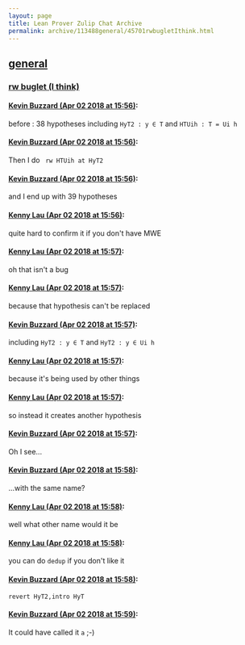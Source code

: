 ```yaml
---
layout: page
title: Lean Prover Zulip Chat Archive 
permalink: archive/113488general/45701rwbugletIthink.html
---
```


## [general](index.html)
### [rw buglet (I think)](45701rwbugletIthink.html)

#### [Kevin Buzzard (Apr 02 2018 at 15:56)](https://leanprover.zulipchat.com/#narrow/stream/113488-general/topic/rw%20buglet%20%28I%20think%29/near/124528036):
before : 38 hypotheses including ` HyT2 : y ∈ T ` and ` HTUih : T = Ui h `

#### [Kevin Buzzard (Apr 02 2018 at 15:56)](https://leanprover.zulipchat.com/#narrow/stream/113488-general/topic/rw%20buglet%20%28I%20think%29/near/124528039):
Then I do ` rw HTUih at HyT2`

#### [Kevin Buzzard (Apr 02 2018 at 15:56)](https://leanprover.zulipchat.com/#narrow/stream/113488-general/topic/rw%20buglet%20%28I%20think%29/near/124528041):
and I end up with 39 hypotheses

#### [Kenny Lau (Apr 02 2018 at 15:56)](https://leanprover.zulipchat.com/#narrow/stream/113488-general/topic/rw%20buglet%20%28I%20think%29/near/124528042):
quite hard to confirm it if you don't have MWE

#### [Kenny Lau (Apr 02 2018 at 15:57)](https://leanprover.zulipchat.com/#narrow/stream/113488-general/topic/rw%20buglet%20%28I%20think%29/near/124528044):
oh that isn't a bug

#### [Kenny Lau (Apr 02 2018 at 15:57)](https://leanprover.zulipchat.com/#narrow/stream/113488-general/topic/rw%20buglet%20%28I%20think%29/near/124528049):
because that hypothesis can't be replaced

#### [Kevin Buzzard (Apr 02 2018 at 15:57)](https://leanprover.zulipchat.com/#narrow/stream/113488-general/topic/rw%20buglet%20%28I%20think%29/near/124528050):
including ` HyT2 : y ∈ T ` and ` HyT2 : y ∈ Ui h `

#### [Kenny Lau (Apr 02 2018 at 15:57)](https://leanprover.zulipchat.com/#narrow/stream/113488-general/topic/rw%20buglet%20%28I%20think%29/near/124528051):
because it's being used by other things

#### [Kenny Lau (Apr 02 2018 at 15:57)](https://leanprover.zulipchat.com/#narrow/stream/113488-general/topic/rw%20buglet%20%28I%20think%29/near/124528052):
so instead it creates another hypothesis

#### [Kevin Buzzard (Apr 02 2018 at 15:57)](https://leanprover.zulipchat.com/#narrow/stream/113488-general/topic/rw%20buglet%20%28I%20think%29/near/124528055):
Oh I see...

#### [Kevin Buzzard (Apr 02 2018 at 15:58)](https://leanprover.zulipchat.com/#narrow/stream/113488-general/topic/rw%20buglet%20%28I%20think%29/near/124528057):
...with the same name?

#### [Kenny Lau (Apr 02 2018 at 15:58)](https://leanprover.zulipchat.com/#narrow/stream/113488-general/topic/rw%20buglet%20%28I%20think%29/near/124528096):
well what other name would it be

#### [Kenny Lau (Apr 02 2018 at 15:58)](https://leanprover.zulipchat.com/#narrow/stream/113488-general/topic/rw%20buglet%20%28I%20think%29/near/124528097):
you can do `dedup` if you don't like it

#### [Kevin Buzzard (Apr 02 2018 at 15:58)](https://leanprover.zulipchat.com/#narrow/stream/113488-general/topic/rw%20buglet%20%28I%20think%29/near/124528098):
`revert HyT2,intro HyT`

#### [Kevin Buzzard (Apr 02 2018 at 15:59)](https://leanprover.zulipchat.com/#narrow/stream/113488-general/topic/rw%20buglet%20%28I%20think%29/near/124528114):
It could have called it `a` ;-)

